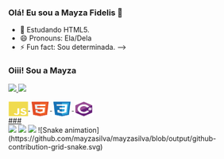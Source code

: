### Olá! Eu sou a Mayza Fidelis 👋
- 📕 Estudando HTML5.
- 😄 Pronouns: Ela/Dela
- ⚡ Fun fact: Sou determinada.
-->
### Oiii! Sou a Mayza 
 <div>
  <a href="https://github.com/mayza414">
  <img height="180em" src="https://github-readme-stats.vercel.app/api?username=mayzasilva&show_icons=false&theme=dark&include_all_commits=true&count_private=true"/>
  <img height="180em" src="https://github-readme-stats.vercel.app/api/top-langs/?username=mayzasilva&layout=compact&langs_count=7&theme=dark"/>
</div>
<div style="display: inline_block"><br>
  <img align="center" alt="Mayza-Js" height="30" width="40" src="https://raw.githubusercontent.com/devicons/devicon/master/icons/javascript/javascript-plain.svg">
  <img align="center" alt="Mayza-HTML" height="30" width="40" src="https://raw.githubusercontent.com/devicons/devicon/master/icons/html5/html5-original.svg">
  <img align="center" alt="Mayza-CSS" height="30" width="40" src="https://raw.githubusercontent.com/devicons/devicon/master/icons/css3/css3-original.svg">
  <img align="center" alt="Mayza-Csharp" height="30" width="40" src="https://raw.githubusercontent.com/devicons/devicon/master/icons/csharp/csharp-original.svg">
</div>
 ###
 
 <div>
   <a href="https://youtube.com/channel/UC2A3OnWrozZmm9OxGGzAZcg" target="_blank"><img src="https://img.shields.io/badge/YouTube-FF0000?style=for-the-badge&logo=youtube&logoColor=white" target="_blank"></a>
  <a href="https://www.instagram.com/mayzafidelis/" target="_blank"><img src="https://img.shields.io/badge/-Instagram-%23E4405F?style=for-the-badge&logo=instagram&logoColor=white" target="_blank"></a>
 	<a href="https://m.twitch.tv/45678mayza/home" target="_blank"><img src="https://img.shields.io/badge/Twitch-9146FF?style=for-the-badge&logo=twitch&logoColor=white" target="_blank"></a>
   ![Snake animation](https://github.com/mayzasilva/mayzasilva/blob/output/github-contribution-grid-snake.svg)
 </div>
